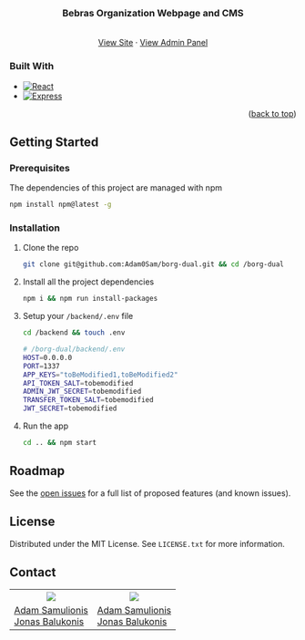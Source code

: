 <a name="readme-top"></a>

<!-- PROJECT LOGO -->
<br />
<div align="center">
  <!-- <a href="https://github.com/othneildrew/Best-README-Template">
    <img src="images/logo.png" alt="Logo" width="80" height="80">
  </a> -->

  <h3 align="center">Bebras Organization Webpage and CMS</h3>

  <p align="center">
    <br />
    <a href="https://bebras.org">View Site</a>
    ·
    <a href="https://bebras.org/admin">View Admin Panel</a>
    <!-- <a href="https://github.com/81GB3N/simtadienis/issues">Report Bug</a>
    ·
    <a href="https://github.com/81GB3N/simtadienis/issues">Request Feature</a> -->
  </p>
</div>

### Built With

- [![React][React.js]][React-url]
- [![Express][Strapi]][Strapi-url]

<p align="right">(<a href="#readme-top">back to top</a>)</p>

<!-- GETTING STARTED -->

## Getting Started

### Prerequisites

The dependencies of this project are managed with npm

```sh
npm install npm@latest -g
```

### Installation

1. Clone the repo
   ```sh
   git clone git@github.com:Adam0Sam/borg-dual.git && cd /borg-dual
   ```
2. Install all the project dependencies
   ```sh
   npm i && npm run install-packages
   ```
3. Setup your `/backend/.env` file
   ```sh
   cd /backend && touch .env
   ```
   ```sh
   # /borg-dual/backend/.env
   HOST=0.0.0.0
   PORT=1337
   APP_KEYS="toBeModified1,toBeModified2"
   API_TOKEN_SALT=tobemodified
   ADMIN_JWT_SECRET=tobemodified
   TRANSFER_TOKEN_SALT=tobemodified
   JWT_SECRET=tobemodified
   ```
4. Run the app
   ```sh
   cd .. && npm start
   ```

<!-- ROADMAP -->

## Roadmap

See the [open issues](https://github.com/othneildrew/Best-README-Template/issues) for a full list of proposed features (and known issues).

<!-- LICENSE -->

## License

Distributed under the MIT License. See `LICENSE.txt` for more information.

<!-- CONTACT -->

## Contact

<table al>
    <tr>
      <th>
        <img src="https://img.shields.io/badge/Facebook-1877F2?style=for-the-badge&logo=facebook&logoColor=white">
      </th>
      <th>
        <img src="https://img.shields.io/badge/LinkedIn-0077B5?style=for-the-badge&logo=linkedin&logoColor=white">
      </th>
    </tr>
    <tr>
     <td>
        <a href="https://www.facebook.com/profile.php?id=100015847005996" target="_blank">Adam Samulionis</a>
        <br>
        <a href="https://www.facebook.com/jonas.balukonis" target="_blank">Jonas Balukonis</a>
     </td>
     <td>
                 <a href="https://www.linkedin.com/in/adam-samulionis-90683a2b8/" target="_blank">Adam Samulionis</a>
            <br>
            <a href="https://www.linkedin.com/in/jonas-balukonis-0045832ab/" target="_blank">Jonas Balukonis</a></td>
    </tr>

</table>

<!-- MARKDOWN LINKS & IMAGES -->
<!-- https://www.markdownguide.org/basic-syntax/#reference-style-links -->

[React.js]: https://img.shields.io/badge/React-20232A?style=for-the-badge&logo=react&logoColor=61DAFB
[React-url]: https://reactjs.org/
[Strapi]: https://img.shields.io/badge/strapi-%232E7EEA.svg?style=for-the-badge&logo=strapi&logoColor=white
[Strapi-url]: https://strapi.io/
[Facebook]: https://img.shields.io/badge/Facebook-1877F2?style=for-the-badge&logo=facebook&logoColor=white
[LinkedIn]: https://img.shields.io/badge/LinkedIn-0077B5?style=for-the-badge&logo=linkedin&logoColor=white
